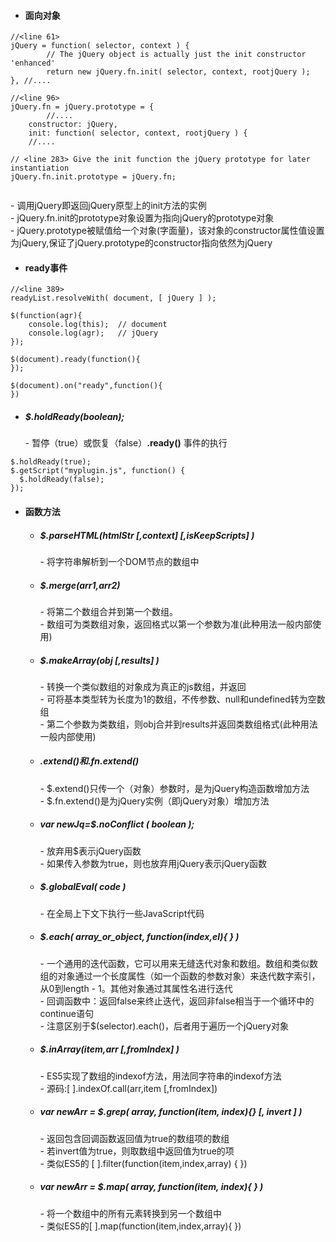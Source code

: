 - #### 面向对象
    
```
//<line 61>
jQuery = function( selector, context ) {
		// The jQuery object is actually just the init constructor 'enhanced'
		return new jQuery.fn.init( selector, context, rootjQuery );
}, //....

//<line 96>
jQuery.fn = jQuery.prototype = {
        //....
	constructor: jQuery,
	init: function( selector, context, rootjQuery ) {
    //....
    
// <line 283> Give the init function the jQuery prototype for later instantiation
jQuery.fn.init.prototype = jQuery.fn;


```

\- 调用jQuery即返回jQuery原型上的init方法的实例  
\- jQuery.fn.init的prototype对象设置为指向jQuery的prototype对象  
\- jQuery.prototype被赋值给一个对象(字面量)，该对象的constructor属性值设置为jQuery,保证了jQuery.prototype的constructor指向依然为jQuery

- #### ready事件
    
```
//<line 389>
readyList.resolveWith( document, [ jQuery ] );

$(function(agr){
    console.log(this);  // document
    console.log(agr);   // jQuery
});

$(document).ready(function(){
});

$(document).on("ready",function(){
})
```
- ##### $.holdReady(boolean);
    \- 暂停（true）或恢复（false）**.ready()** 事件的执行
```
$.holdReady(true);
$.getScript("myplugin.js", function() {
  $.holdReady(false);
});
```


- #### 函数方法
    - ##### $.parseHTML(htmlStr [,context] [,isKeepScripts] )
        \- 将字符串解析到一个DOM节点的数组中
    - ##### $.merge(arr1,arr2)
        \- 将第二个数组合并到第一个数组。  
        \- 数组可为类数组对象，返回格式以第一个参数为准(此种用法一般内部使用)
    - ##### $.makeArray(obj [,results] )
        \- 转换一个类似数组的对象成为真正的js数组，并返回    
        \- 可将基本类型转为长度为1的数组，不传参数、null和undefined转为空数组  
        \- 第二个参数为类数组，则obj合并到results并返回类数组格式(此种用法一般内部使用)
    - ##### $.extend()和$.fn.extend()
        \- $.extend()只传一个（对象）参数时，是为jQuery构造函数增加方法  
        \- $.fn.extend()是为jQuery实例（即jQuery对象）增加方法  
    - ##### var newJq=$.noConflict ( boolean );
        \- 放弃用$表示jQuery函数  
        \- 如果传入参数为true，则也放弃用jQuery表示jQuery函数
    - ##### $.globalEval( code )
        \- 在全局上下文下执行一些JavaScript代码
    - ##### $.each( array_or_object, function(index,el){ } )
        \- 一个通用的迭代函数，它可以用来无缝迭代对象和数组。数组和类似数组的对象通过一个长度属性（如一个函数的参数对象）来迭代数字索引，从0到length - 1。其他对象通过其属性名进行迭代  
        \- 回调函数中：返回false来终止迭代，返回非false相当于一个循环中的continue语句  
        \- 注意区别于$(selector).each()，后者用于遍历一个jQuery对象
    - ##### $.inArray(item,arr [,fromIndex] )
        \- ES5实现了数组的indexof方法，用法同字符串的indexof方法  
        \- 源码:[ ].indexOf.call(arr,item [,fromIndex])
    - ##### var newArr = $.grep( array, function(item, index){} [, invert ] )
        \- 返回包含回调函数返回值为true的数组项的数组   
        \- 若invert值为true，则取数组中返回值为true的项  
        \- 类似ES5的 [ ].filter(function(item,index,array) { })
    - ##### var newArr = $.map( array, function(item, index){ } )
        \- 将一个数组中的所有元素转换到另一个数组中  
        \- 类似ES5的[ ].map(function(item,index,array){ })